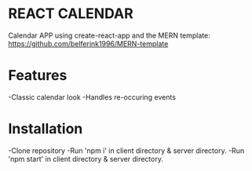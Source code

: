 # REACT CALENDAR

Calendar APP using create-react-app and the MERN template: https://github.com/belferink1996/MERN-template

# Features

-Classic calendar look
-Handles re-occuring events

# Installation

-Clone repository
-Run 'npm i' in client directory & server directory.
-Run 'npm start' in client directory & server directory.
